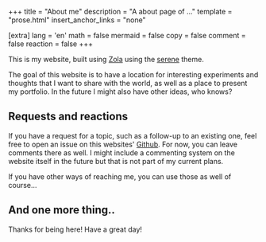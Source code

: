 +++
title = "About me"
description = "A about page of ..."
template = "prose.html"
insert_anchor_links = "none"

[extra]
lang = 'en'
math = false
mermaid = false
copy = false
comment = false
reaction = false
+++

This is my website, built using [Zola](https://www.getzola.org/) using the 
[serene](https://github.com/isunjn/serene) theme.

The goal of this website is to have a location for interesting experiments and thoughts that I want to share with the
world, as well as a place to present my portfolio. In the future I might also have other ideas, who knows?

## Requests and reactions

If you have a request for a topic, such as a follow-up to an existing one, feel free to open an issue on this websites'
[Github](https://github.com/debruijn/personal_website). For now, you can leave comments there as well. I might include
a commenting system on the website itself in the future but that is not part of my current plans.

If you have other ways of reaching me, you can use those as well of course... 

## And one more thing..

Thanks for being here! Have a great day!
